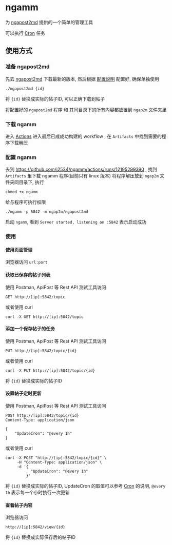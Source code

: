 # ngamm
为 [ngapost2md](https://github.com/ludoux/ngapost2md) 提供的一个简单的管理工具

可以执行 [Cron](https://godoc.org/github.com/robfig/cron) 任务

## 使用方式
### 准备 ngapost2md

先去 [ngapost2md](https://github.com/ludoux/ngapost2md) 下载最新的版本, 然后根据 [配置说明](https://github.com/ludoux/ngapost2md) 配置好, 确保单独使用 
```
./ngapost2md {id}
```
将 `{id}` 替换成实际的帖子ID, 可以正确下载到帖子

将配置好的 `ngapost2md` 程序 和 其同目录下的所有内容都放置到 `ngap2m` 文件夹里

### 下载 ngamm

进入 [Actions](https://github.com/i2534/ngamm/actions/workflows/build.yml)
进入最后已成成功构建的 workflow , 在 `Artifacts` 中找到需要的程序下载解压

### 配置 ngamm

去到 https://github.com/i2534/ngamm/actions/runs/12195299390 , 找到 `Artifacts` 里下载 ngamm 程序(目前只有 linux 版本)
将程序解压放到 `ngap2m` 文件夹同目录下, 执行
```
chmod +x ngamm
```
给与程序可执行权限

```
./ngamm -p 5842 -m ngap2m/ngapost2md
```
启动 `ngamm`, 看到 `Server started, listening on :5842` 表示启动成功

### 使用

#### 使用页面管理

浏览器访问 `url:port`

#### 获取已保存的帖子列表
使用 Postman, ApiPost 等 Rest API 测试工具访问
```
GET http://[ip]:5842/topic
```
或者使用 curl 
```
curl -X GET http://[ip]:5842/topic
```

#### 添加一个保存帖子的任务
使用 Postman, ApiPost 等 Rest API 测试工具访问
```
PUT http://[ip]:5842/topic/{id}
```
或者使用 curl 
```
curl -X PUT http://[ip]:5842/topic/{id}
```
将 `{id}` 替换成实际的帖子ID

#### 设置帖子定时更新
使用 Postman, ApiPost 等 Rest API 测试工具访问
```
POST http://[ip]:5842/topic/{id}
Content-Type: application/json

{
    "UpdateCron": "@every 1h"
}
```
或者使用 curl 
```
curl -X POST "http://[ip]:5842/topic/{id}" \
     -H "Content-Type: application/json" \
     -d '{
           "UpdateCron": "@every 1h"
         }'
```
将 `{id}` 替换成实际的帖子ID, UpdateCron 的取值可以参考 [Cron](https://godoc.org/github.com/robfig/cron) 的说明, `@every 1h` 表示每一个小时执行一次更新

#### 查看帖子内容
浏览器访问
```
http://[ip]:5842/view/{id}
```
将 `{id}` 替换成实际保存后的帖子ID